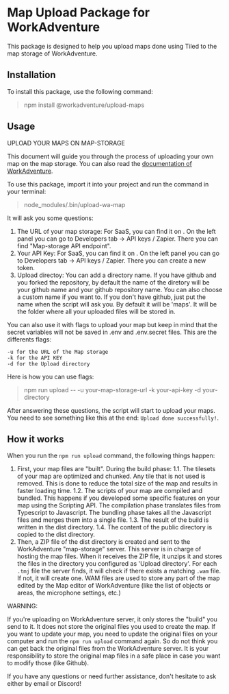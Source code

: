 # Map Upload Package for WorkAdventure

This package is designed to help you upload maps done using Tiled to the map storage of WorkAdventure.

## Installation

To install this package, use the following command:

> npm install @workadventure/upload-maps

## Usage

UPLOAD YOUR MAPS ON MAP-STORAGE

This document will guide you through the process of uploading your own map on the map storage. You can also read the [documentation of WorkAdventure](https://docs.workadventu.re/).

To use this package, import it into your project and run the command in your terminal:

> node_modules/.bin/upload-wa-map

It will ask you some questions:

1. The URL of your map storage:
   For SaaS, you can find it on [](https://admin.workadventu.re).
   On the left panel you can go to Developers tab -> API keys / Zapier.
   There you can find "Map-storage API endpoint".
2. Your API Key:
   For SaaS, you can find it on [](https://admin.workadventu.re).
   On the left panel you can go to Developers tab -> API keys / Zapier.
   There you can create a new token.
3. Upload directoy:
   You can add a directory name.
   If you have github and you forked the repository, by default the name of the diretory will be your github name and your github repository name.
   You can also choose a custom name if you want to.
   If you don't have github, just put the name when the script will ask you. By default it will be 'maps'.
   It will be the folder where all your uploaded files will be stored in.

You can also use it with flags to upload your map but keep in mind that the secret variables will not be saved in .env and .env.secret files. This are the differents flags:

    -u for the URL of the Map storage
    -k for the API KEY
    -d for the Upload directory

Here is how you can use flags:

> npm run upload -- -u your-map-storage-url -k your-api-key  -d your-directory

After answering these questions, the script will start to upload your maps. You need to see something like this at the end: `Upload done successfully!`.

## How it works

When you run the `npm run upload` command, the following things happen:

1. First, your map files are "built". During the build phase:
  1.1. The tilesets of your map are optimized and chunked. Any tile that is not used is removed. This is done to reduce the total size of the map and results in faster loading time.
  1.2. The scripts of your map are compiled and bundled. This happens if you developed some specific features on your map using the Scripting API. The compilation phase translates files from Typescript to Javascript. The bundling phase takes all the Javascript files and merges them into a single file.
  1.3. The result of the build is written in the dist directory.
  1.4. The content of the public directory is copied to the dist directory.
2. Then, a ZIP file of the dist directory is created and sent to the WorkAdventure "map-storage" server. This server is in charge of hosting the map files. When it receives the ZIP file, it unzips it and stores the files in the directory you configured as 'Upload directory'. For each `.tmj` file the server finds, it will check if there exists a matching `.wam` file. If not, it will create one. WAM files are used to store any part of the map edited by the Map editor of WorkAdventure (like the list of objects or areas, the microphone settings, etc.)

WARNING:

If you're uploading on WorkAdventure server, it only stores the "build" you send to it. It does not store the original files you used to create the map. If you want to update your map, you need to update the original files on your computer and run the `npm run upload` command again. So do not think you can get back the original files from the WorkAdventure server. It is your responsibility to store the original map files in a safe place in case you want to modify those (like Github).

If you have any questions or need further assistance, don't hesitate to ask either by email or Discord!
